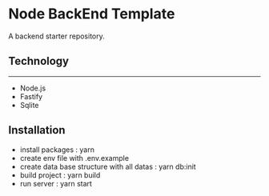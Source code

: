 # Node BackEnd Template

A backend starter repository.

## Technology 

---

- Node.js
- Fastify
- Sqlite

## Installation
- install packages : yarn
- create env file with .env.example
- create data base structure with all datas : yarn db:init
- build project : yarn build
- run server : yarn start
